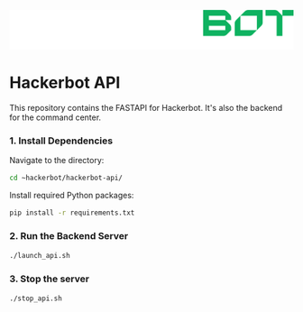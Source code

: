![HackerBot](images/transparent_hb_horizontal_industries_.png)
# Hackerbot API
This repository contains the FASTAPI for Hackerbot. It's also the backend for the command center.

### 1. Install Dependencies
Navigate to the directory:
```bash
cd ~hackerbot/hackerbot-api/
```
Install required Python packages:
```bash
pip install -r requirements.txt
```
### 2. Run the Backend Server
```bash
./launch_api.sh
```
### 3. Stop the server
```bash
./stop_api.sh 
```